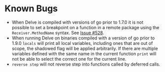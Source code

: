 # Known Bugs

- When Delve is compiled with versions of go prior to 1.7.0 it is not possible to set a breakpoint on a function in a remote package using the `Receiver.MethodName` syntax. See [Issue #528](https://github.com/fansqz/delve/issues/528).
- When running Delve on binaries compiled with a version of go prior to 1.9.0 `locals` will print all local variables, including ones that are out of scope, the shadowed flag will be applied arbitrarily. If there are multiple variables defined with the same name in the current function `print` will not be able to select the correct one for the current line.
- `reverse step` will not reverse step into functions called by deferred calls.
